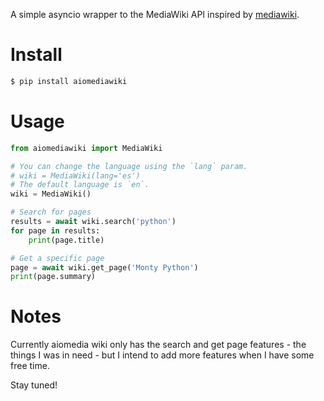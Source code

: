 A simple asyncio wrapper to the MediaWiki API inspired by
[mediawiki](https://github.com/barrust/mediawiki).


Install
=======

```sh
$ pip install aiomediawiki
```

Usage
=====

```python
from aiomediawiki import MediaWiki

# You can change the language using the `lang` param.
# wiki = MediaWiki(lang='es')
# The default language is `en`.
wiki = MediaWiki()

# Search for pages
results = await wiki.search('python')
for page in results:
    print(page.title)

# Get a specific page
page = await wiki.get_page('Monty Python')
print(page.summary)

```

Notes
=====

Currently aiomedia wiki only has the search and get page features - the things
I was in need - but I intend to add more features when I have some free time.

Stay tuned!
